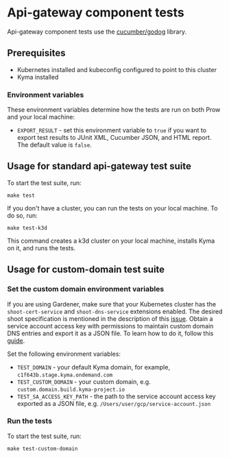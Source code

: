 # Api-gateway component tests

Api-gateway component tests use the [cucumber/godog](https://github.com/cucumber/godog) library.

## Prerequisites

- Kubernetes installed and kubeconfig configured to point to this cluster
- Kyma installed


### Environment variables

These environment variables determine how the tests are run on both Prow and your local machine:

- `EXPORT_RESULT` - set this environment variable to `true` if you want to export test results to JUnit XML, Cucumber JSON, and HTML report. The default value is `false`.

## Usage for standard api-gateway test suite

To start the test suite, run:

```
make test
```

If you don't have a cluster, you can run the tests on your local machine. To do so, run:

```
make test-k3d
```

This command creates a k3d cluster on your local machine, installs Kyma on it, and runs the tests.

## Usage for custom-domain test suite

### Set the custom domain environment variables

If you are using Gardener, make sure that your Kubernetes cluster has the `shoot-cert-service` and `shoot-dns-service` extensions enabled. The desired shoot specification is mentioned in the description of this [issue](https://github.com/kyma-project/control-plane/issues/875).
Obtain a service account access key with permissions to maintain custom domain DNS entries and export it as a JSON file. To learn how to do it, follow this [guide](https://cloud.google.com/iam/docs/keys-create-delete).

Set the following environment variables:
- `TEST_DOMAIN` - your default Kyma domain, for example, `c1f643b.stage.kyma.ondemand.com`
- `TEST_CUSTOM_DOMAIN` - your custom domain, e.g. `custom.domain.build.kyma-project.io`
- `TEST_SA_ACCESS_KEY_PATH` - the path to the service account access key exported as a JSON file, e.g. `/Users/user/gcp/service-account.json`

### Run the tests

To start the test suite, run:

```
make test-custom-domain
```
